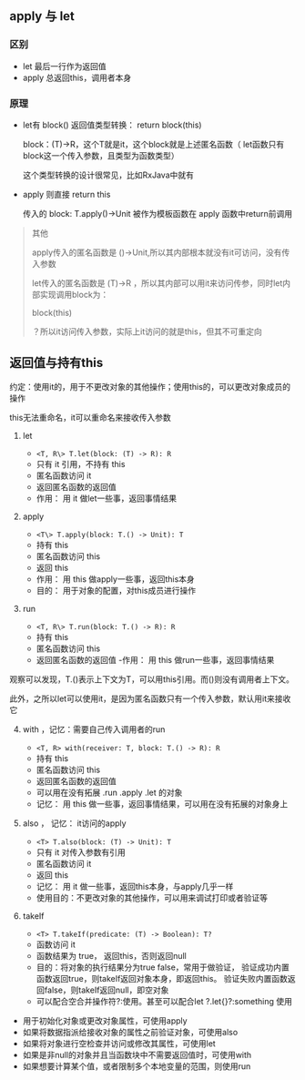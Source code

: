  ## apply 与 let
### 区别
- let 最后一行作为返回值
- apply 总返回this，调用者本身
### 原理
- let有 block() 返回值类型转换： return block(this)

  block：(T)->R，这个T就是it，这个block就是上述匿名函数（
  let函数只有block这一个传入参数，且类型为函数类型）
  
  这个类型转换的设计很常见，比如RxJava中就有
  
- apply 则直接 return this

    传入的 block: T.apply()->Unit 被作为模板函数在 apply 函数中return前调用


> 其他
> 
>   apply传入的匿名函数是 ()->Unit,所以其内部根本就没有it可访问，没有传入参数
>  
>   let传入的匿名函数是 (T)->R ，所以其内部可以用it来访问传参，同时let内部实现调用block为：
>       
>    block(this)
>
>    ？所以it访问传入参数，实际上it访问的就是this，但其不可重定向
     
## 返回值与持有this
约定：使用it的，用于不更改对象的其他操作；使用this的，可以更改对象成员的操作

this无法重命名，it可以重命名来接收传入参数
1. let
    - ```<T, R\> T.let(block: (T) -> R): R```
    - 只有 it 引用，不持有 this
    - 匿名函数访问 it
    - 返回匿名函数的返回值
    - 作用： 用 it 做let一些事，返回事情结果
    
2. apply
    - ```<T\> T.apply(block: T.() -> Unit): T ```
    - 持有 this
    - 匿名函数访问 this
    - 返回 this
    - 作用： 用 this 做apply一些事，返回this本身
    - 目的： 用于对象的配置，对this成员进行操作
    
3. run
    - ``<T, R\> T.run(block: T.() -> R): R``
    - 持有 this
    - 匿名函数访问 this
    - 返回匿名函数的返回值
    -作用： 用 this 做run一些事，返回事情结果
    
观察可以发现，T.()表示上下文为T，可以用this引用。而()则没有调用者上下文。

此外，之所以let可以使用it，是因为匿名函数只有一个传入参数，默认用it来接收它

4. with ，记忆：需要自己传入调用者的run
    - ``<T, R> with(receiver: T, block: T.() -> R): R``
    - 持有 this
    - 匿名函数访问 this
    - 返回匿名函数的返回值
    - 可以用在没有拓展 .run .apply .let 的对象
    - 记忆： 用 this 做一些事，返回事情结果，可以用在没有拓展的对象身上
    
5. also ， 记忆： it访问的apply
    - ```<T> T.also(block: (T) -> Unit): T```
    - 只有 it 对传入参数有引用
    - 匿名函数访问 it
    - 返回 this
    - 记忆： 用 it 做一些事，返回this本身，与apply几乎一样
    - 使用目的：不更改对象的其他操作，可以用来调试打印或者验证等
    
    
6. takeIf
    - ```<T> T.takeIf(predicate: (T) -> Boolean): T?```
    - 函数访问 it
    - 函数结果为 true， 返回this，否则返回null
    - 目的：将对象的执行结果分为true false，常用于做验证，
    验证成功内置函数返回true，则takeIf返回对象本身，即返回this。
    验证失败内置函数返回false，则takeIf返回null，即空对象
    - 可以配合空合并操作符?:使用。甚至可以配合let ?.let{}?:something 使用
    
    
- 用于初始化对象或更改对象属性，可使用apply
- 如果将数据指派给接收对象的属性之前验证对象，可使用also
- 如果将对象进行空检查并访问或修改其属性，可使用let
- 如果是非null的对象并且当函数块中不需要返回值时，可使用with
- 如果想要计算某个值，或者限制多个本地变量的范围，则使用run
